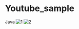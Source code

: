 # Youtube_sample
Java
![1](https://user-images.githubusercontent.com/91014957/187022279-31dc4322-b376-49fe-a7e4-b9aa54b95314.jpg)
![2](https://user-images.githubusercontent.com/91014957/187022280-715ae3c3-b0e4-4e2e-807c-b26d097bf4ae.jpg)
